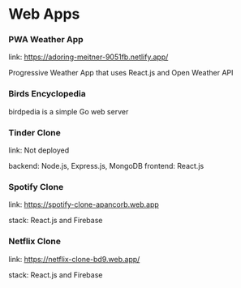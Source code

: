 # Web Apps

### PWA Weather App

link: https://adoring-meitner-9051fb.netlify.app/

Progressive Weather App that uses React.js and Open Weather API

### Birds Encyclopedia

birdpedia is a simple Go web server

### Tinder Clone

link: Not deployed

backend: Node.js, Express.js, MongoDB
frontend: React.js

### Spotify Clone

link: https://spotify-clone-apancorb.web.app

stack: React.js and Firebase

### Netflix Clone

link: https://netflix-clone-bd9.web.app/

stack: React.js and Firebase
